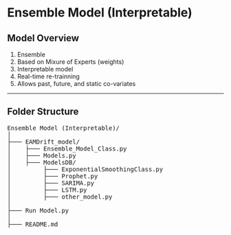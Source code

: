 # Ensemble Model (Interpretable)

Model Overview
--------------
1) Ensemble
2) Based on Mixure of Experts (weights)
3) Interpretable model
4) Real-time re-trainning
5) Allows past, future, and static co-variates
----------------------------------------------

## Folder Structure

<pre>
Ensemble Model (Interpretable)/  
│  
├─── EAMDrift_model/  
│    ├─── Ensemble_Model_Class.py  
│    ├─── Models.py  
│    ├─── ModelsDB/  
│         ├─── ExponentialSmoothingClass.py  
│         ├─── Prophet.py  
│         ├─── SARIMA.py  
│         ├─── LSTM.py  
│         ├─── other_model.py  
│  
├─── Run Model.py  
│  
├─── README.md  
</pre>
